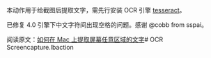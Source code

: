 本动作用于给截图后提取文字，需先行安装 OCR 引擎 [tesseract](https://github.com/tesseract-ocr/)。

已修复 4.0 引擎下中文字符间出现空格的问题。感谢 @cobb from sspai。

阅读原文：[如何在 Mac 上提取屏幕任意区域的文字](https://sspai.com/post/53321)# OCR Screencapture.lbaction
